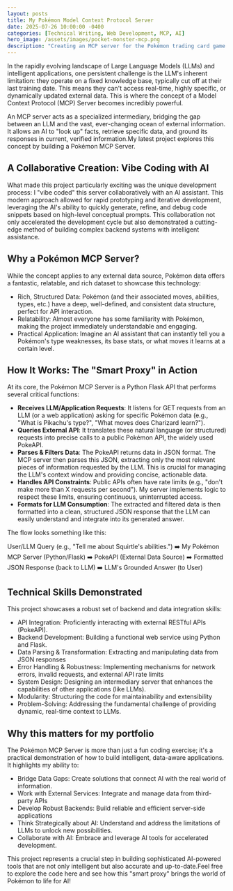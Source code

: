 ```yaml
---
layout: posts
title: My Pokémon Model Context Protocol Server
date: 2025-07-26 10:00:00 -0400
categories: [Technical Writing, Web Development, MCP, AI]
hero_image: /assets/images/pocket-monster-mcp.png
description: "Creating an MCP server for the Pokémon trading card game."
---
```

In the rapidly evolving landscape of Large Language Models (LLMs) and intelligent applications, one persistent challenge is the LLM's inherent limitation: they operate on a fixed knowledge base, typically cut off at their last training date. This means they can't access real-time, highly specific, or dynamically updated external data. This is where the concept of a Model Context Protocol (MCP) Server becomes incredibly powerful. 

An MCP server acts as a specialized intermediary, bridging the gap between an LLM and the vast, ever-changing ocean of external information. It allows an AI to "look up" facts, retrieve specific data, and ground its responses in current, verified information.My latest project explores this concept by building a Pokémon MCP Server. 

## A Collaborative Creation: Vibe Coding with AI
What made this project particularly exciting was the unique development process: I "vibe coded" this server collaboratively with an AI assistant. This modern approach allowed for rapid prototyping and iterative development, leveraging the AI's ability to quickly generate, refine, and debug code snippets based on high-level conceptual prompts. This collaboration not only accelerated the development cycle but also demonstrated a cutting-edge method of building complex backend systems with intelligent assistance.
## Why a Pokémon MCP Server?
While the concept applies to any external data source, Pokémon data offers a fantastic, relatable, and rich dataset to showcase this technology:
* Rich, Structured Data: Pokémon (and their associated moves, abilities, types, etc.) have a deep, well-defined, and consistent data structure, perfect for API interaction.
* Relatability: Almost everyone has some familiarity with Pokémon, making the project immediately understandable and engaging.
* Practical Application: Imagine an AI assistant that can instantly tell you a Pokémon's type weaknesses, its base stats, or what moves it learns at a certain level.
## How It Works: The "Smart Proxy" in Action
At its core, the Pokémon MCP Server is a Python Flask API that performs several critical functions:
* **Receives LLM/Application Requests**: It listens for GET requests from an LLM (or a web application) asking for specific Pokémon data (e.g., "What is Pikachu's type?", "What moves does Charizard learn?").
* **Queries External API**: It translates these natural language (or structured) requests into precise calls to a public Pokémon API, the widely used PokeAPI.
* **Parses & Filters Data**: The PokeAPI returns data in JSON format. The MCP server then parses this JSON, extracting only the most relevant pieces of information requested by the LLM. This is crucial for managing the LLM's context window and providing concise, actionable data.
* **Handles API Constraints**: Public APIs often have rate limits (e.g., "don't make more than X requests per second"). My server implements logic to respect these limits, ensuring continuous, uninterrupted access. 
* **Formats for LLM Consumption**: The extracted and filtered data is then formatted into a clean, structured JSON response that the LLM can easily understand and integrate into its generated answer.

The flow looks something like this:

User/LLM Query (e.g., "Tell me about Squirtle's abilities.") ➡️ My Pokémon MCP Server (Python/Flask) ➡️ PokeAPI (External Data Source) ➡️ Formatted JSON Response (back to LLM) ➡️ LLM's Grounded Answer (to User)

## Technical Skills Demonstrated
This project showcases a robust set of backend and data integration skills:
* API Integration: Proficiently interacting with external RESTful APIs (PokeAPI).
* Backend Development: Building a functional web service using Python and Flask.
* Data Parsing & Transformation: Extracting and manipulating data from JSON responses
* Error Handling & Robustness: Implementing mechanisms for network errors, invalid requests, and external API rate limits
* System Design: Designing an intermediary server that enhances the capabilities of other applications (like LLMs).
* Modularity: Structuring the code for maintainability and extensibility
* Problem-Solving: Addressing the fundamental challenge of providing dynamic, real-time context to LLMs.

## Why this matters for my portfolio

The Pokémon MCP Server is more than just a fun coding exercise; it's a practical demonstration of how to build intelligent, data-aware applications. It highlights my ability to:
* Bridge Data Gaps: Create solutions that connect AI with the real world of information.
* Work with External Services: Integrate and manage data from third-party APIs
* Develop Robust Backends: Build reliable and efficient server-side applications
* Think Strategically about AI: Understand and address the limitations of LLMs to unlock new possibilities.
* Collaborate with AI: Embrace and leverage AI tools for accelerated development.

This project represents a crucial step in building sophisticated AI-powered tools that are not only intelligent but also accurate and up-to-date.Feel free to explore the code here and see how this "smart proxy" brings the world of Pokémon to life for AI!